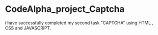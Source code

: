 # CodeAlpha_project_Captcha
i have successfully completed my second task "CAPTCHA" using HTML , CSS and JAVASCRIPT.
